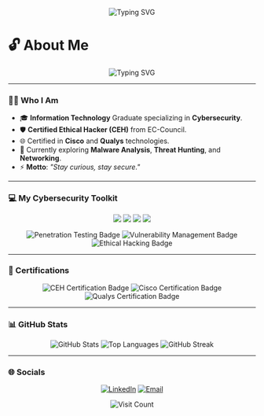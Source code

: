 <p align="center">
  <img src="https://readme-typing-svg.herokuapp.com?font=Fira+Code&pause=1000&color=00FF00&center=true&vCenter=true&width=500&lines=Hello%2C+I'm+Prathamesh+Dhawale;Ethical+Hacker+%7C+Cybersecurity+Enthusiast" alt="Typing SVG" />
</p>

# 🔓 About Me

<p align="center">
  <img src="https://readme-typing-svg.herokuapp.com?font=Fira+Code&pause=1000&color=9B59B6&center=true&vCenter=true&width=500&lines=Hello%2C+I'm+Prathamesh+Namdev+Dhawale;Cybersecurity+Enthusiast+%7C+CEH;Ethical+Hacker+%7C+IT+Graduate" alt="Typing SVG" />
</p>

---

### 🕵️‍♂️ Who I Am

* 🎓 **Information Technology** Graduate specializing in **Cybersecurity**.
* 🛡️ **Certified Ethical Hacker (CEH)** from EC-Council.
* 🌐 Certified in **Cisco** and **Qualys** technologies.
* 🔭 Currently exploring **Malware Analysis**, **Threat Hunting**, and **Networking**.
* ⚡ **Motto**: *"Stay curious, stay secure."*

---

### 💻 My Cybersecurity Toolkit

<p align="center">
<a href="https://www.kali.org/"><img src="https://img.shields.io/badge/-Kali%20Linux-5C4281?style=for-the-badge&logo=kali-linux&logoColor=white" /></a>
<a href="https://www.metasploit.com/"><img src="https://img.shields.io/badge/-Metasploit-7F1F40?style=for-the-badge&logo=metasploit&logoColor=white" /></a>
<a href="https://www.wireshark.org/"><img src="https://img.shields.io/badge/-Wireshark-1679A8?style=for-the-badge&logo=wireshark&logoColor=white" /></a>
<a href="https://nmap.org/"><img src="https://img.shields.io/badge/-Nmap-E12F3D?style=for-the-badge&logo=nmap&logoColor=white" /></a>
</p>
<p align="center">
  <img src="https://img.shields.io/badge/Penetration%20Testing-brightgreen?style=for-the-badge&logoColor=white&logo=hackthebox" alt="Penetration Testing Badge" />
  <img src="https://img.shields.io/badge/Vulnerability%20Management-purple?style=for-the-badge&logoColor=white&logo=vultr" alt="Vulnerability Management Badge" />
  <img src="https://img.shields.io/badge/Ethical%20Hacking-blue?style=for-the-badge&logoColor=white&logo=kali-linux" alt="Ethical Hacking Badge" />
</p>

---

### 📜 Certifications

<p align="center">
  <img src="https://img.shields.io/badge/CEH%20(EC--Council)-brightgreen?style=for-the-badge&logo=eccouncil&logoColor=white" alt="CEH Certification Badge" />
  <img src="https://img.shields.io/badge/Cisco-purple?style=for-the-badge&logo=cisco&logoColor=white" alt="Cisco Certification Badge" />
  <img src="https://img.shields.io/badge/Qualys-brightgreen?style=for-the-badge&logo=qualys&logoColor=white" alt="Qualys Certification Badge" />
</p>

---

### 📊 GitHub Stats

<p align="center">
  <img src="https://github-readme-stats.vercel.app/api?username=Ph4ntomMesh&theme=dark&hide_border=false&include_all_commits=false&count_private=false&show_icons=true" alt="GitHub Stats" />
  <img src="https://github-readme-stats.vercel.app/api/top-langs/?username=Ph4ntomMesh&theme=dark&hide_border=false&include_all_commits=false&count_private=false&layout=compact" alt="Top Languages" />
  <img src="https://nirzak-streak-stats.vercel.app/?user=Ph4ntomMesh&theme=dark&hide_border=false" alt="GitHub Streak" />
</p>

---

### 🌐 Socials

<p align="center">
  <a href="https://linkedin.com/in/https://www.linkedin.com/in/prathmesh-dhawale-b865a2378/"><img src="https://img.shields.io/badge/LinkedIn-%230077B5.svg?logo=linkedin&logoColor=white" alt="LinkedIn" /></a>
  <a href="mailto:dprathmesh1910@gmail.com"><img src="https://img.shields.io/badge/Email-D14836?logo=gmail&logoColor=white" alt="Email" /></a>
</p>

<p align="center">
  <img src="https://visitcount.itsvg.in/api?id=Ph4ntomMesh&icon=0&color=0" alt="Visit Count" />
</p>
